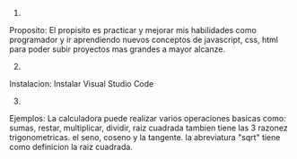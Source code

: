 1.
Proposito: 
El propisito es practicar y mejorar mis habilidades como programador y ir aprendiendo nuevos conceptos de javascript, css, html
para poder subir proyectos mas grandes a mayor alcanze.

2.
Instalacion:
Instalar Visual Studio Code

3.
Ejemplos:
La calculadora puede realizar varios operaciones basicas como: sumas, restar, multiplicar, dividir, raiz cuadrada
tambien tiene las 3 razonez trigonometricas. el seno, coseno y la tangente.
la abreviatura "sqrt" tiene como definicion la raiz cuadrada.
